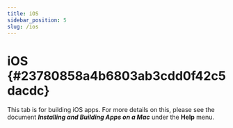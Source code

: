 ```yaml
---
title: iOS
sidebar_position: 5
slug: /ios
---
```


# iOS {#23780858a4b6803ab3cdd0f42c5dacdc}

This tab is for building iOS apps. For more details on this, please see the document _**Installing and Building Apps on a Mac**_ under the **Help** menu.

